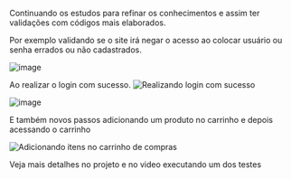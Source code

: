 Continuando os estudos para refinar os conhecimentos e assim ter validações com códigos mais elaborados.

Por exemplo validando se o site irá negar o acesso ao colocar usuário ou senha errados ou não cadastrados.

![image](https://github.com/user-attachments/assets/3484f85a-9848-4cd9-bf83-4204802accca)


Ao realizar o login com sucesso.
![Realizando login com sucesso](https://github.com/user-attachments/assets/e3fbad73-6588-4114-8069-3d33f62398ed)

![image](https://github.com/user-attachments/assets/48e6f5b4-aa33-40ff-b4d7-3f4b04f4ca61)

E também novos passos adicionando um produto no carrinho e depois acessando o carrinho

![Adicionando itens no carrinho de compras](https://github.com/user-attachments/assets/9db2d611-25d2-43b8-9a69-479ccf68807c)

Veja mais detalhes no projeto e no video executando um dos testes









